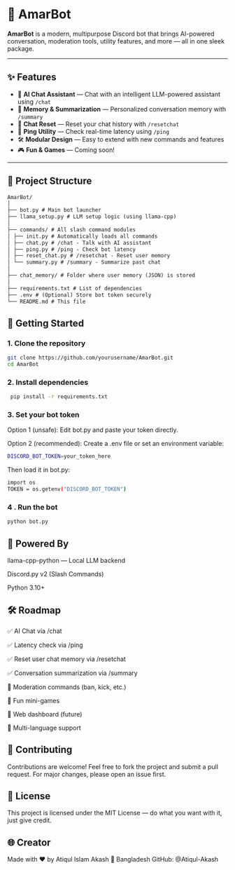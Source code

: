 # 🤖 AmarBot

**AmarBot** is a modern, multipurpose Discord bot that brings AI-powered conversation, moderation tools, utility features, and more — all in one sleek package.

---

## ✨ Features

- 💬 **AI Chat Assistant** — Chat with an intelligent LLM-powered assistant using `/chat`
- 🧠 **Memory & Summarization** — Personalized conversation memory with `/summary`
- 🧹 **Chat Reset** — Reset your chat history with `/resetchat`
- 📶 **Ping Utility** — Check real-time latency using `/ping`
- 🛠️ **Modular Design** — Easy to extend with new commands and features
- 🎮 **Fun & Games** — Coming soon!

---

## 📁 Project Structure
```markdown
AmarBot/
│
├── bot.py # Main bot launcher
├── llama_setup.py # LLM setup logic (using llama-cpp)
│
├── commands/ # All slash command modules
│ ├── init.py # Automatically loads all commands
│ ├── chat.py # /chat - Talk with AI assistant
│ ├── ping.py # /ping - Check bot latency
│ ├── reset_chat.py # /resetchat - Reset user memory
│ └── summary.py # /summary - Summarize past chat
│
├── chat_memory/ # Folder where user memory (JSON) is stored
│
├── requirements.txt # List of dependencies
├── .env # (Optional) Store bot token securely
└── README.md # This file
```
## 🚀 Getting Started

### 1. Clone the repository

```bash
git clone https://github.com/yourusername/AmarBot.git
cd AmarBot
```
### 2. Install dependencies
```bash
 pip install -r requirements.txt
```
### 3. Set your bot token
Option 1 (unsafe):
Edit bot.py and paste your token directly.

Option 2 (recommended):
Create a .env file or set an environment variable:

```bash
DISCORD_BOT_TOKEN=your_token_here
```
Then load it in bot.py:
```bash
import os
TOKEN = os.getenv("DISCORD_BOT_TOKEN")
```
### 4 . Run the bot
```bash
python bot.py
```

## 🧠 Powered By

llama-cpp-python — Local LLM backend

Discord.py v2 (Slash Commands)

Python 3.10+


## 🛠️ Roadmap

 ✅ AI Chat via /chat

 ✅ Latency check via /ping

 ✅ Reset user chat memory via /resetchat

 ✅ Conversation summarization via /summary

 📝 Moderation commands (ban, kick, etc.)

 📝 Fun mini-games

 📝 Web dashboard (future)

 📝 Multi-language support


## 🤝 Contributing

Contributions are welcome! Feel free to fork the project and submit a pull request. For major changes, please open an issue first.


## 📄 License
This project is licensed under the MIT License — do what you want with it, just give credit.


## 🌐 Creator
Made with ❤️ by Atiqul Islam Akash
📍 Bangladesh
GitHub: @Atiqul-Akash

